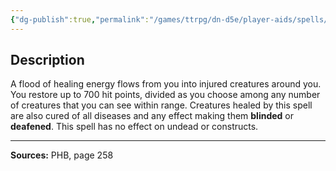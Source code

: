 ```yaml
---
{"dg-publish":true,"permalink":"/games/ttrpg/dn-d5e/player-aids/spells/level-9/mass-heal/","tags":["ttrpg/dnd/5e","verbal","somatic","spell"],"noteIcon":""}
---
```



## Description
A flood of healing energy flows from you into injured creatures around you.
You restore up to 700 hit points, divided as you choose among any number of creatures that you can see within range.
Creatures healed by this spell are also cured of all diseases and any effect making them **blinded** or **deafened**.
This spell has no effect on undead or constructs.

---

**Sources:** PHB, page 258
